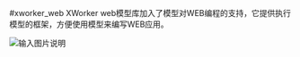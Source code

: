 #xworker_web
XWorker web模型库加入了模型对WEB编程的支持，它提供执行模型的框架，方便使用模型来编写WEB应用。

![输入图片说明](http://git.oschina.net/uploads/images/2016/0623/192831_fbf2b600_493262.png "WBE模型示例")